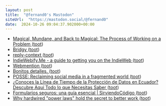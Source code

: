 ```yaml
---
layout: post
title:  "@fernand0's Mastodon"
siteUrl:  "https://mastodon.social/@fernand0"
date:  2024-10-26 09:04:37.902000+00:00
---
```

*  [Magical, Mundane, and Back to Magical: The Process of Working on a Problem ](https://samjshah.com/2024/10/12/magical-mundane-and-back-to-magical-the-process-of-working-on-a-problem) ([toot](https://mastodon.social/@fernand0/113372920407683258))
*  [Bridgy ](https://brid.gy) ([toot](https://mastodon.social/@fernand0/113372820884788683))
*  [reply-context ](https://indieweb.org/reply-contex) ([toot](https://mastodon.social/@fernand0/113371750143655726))
*  [IndieWebify.Me - a guide to getting you on the IndieWeb ](https://indiewebify.me) ([toot](https://mastodon.social/@fernand0/113371150499137335))
*  [Webmention ](https://indieweb.org/Webmentio) ([toot](https://mastodon.social/@fernand0/113369287253058446))
*  [Bonitos detalles. ](https://avecesunafoto.wordpress.com/2024/10/25/bonitos-detalles) ([toot](https://mastodon.social/@fernand0/113369201725782770))
*  [POSSE: Reclaiming social media in a fragmented world ](https://www.citationneeded.news/posse) ([toot](https://mastodon.social/@fernand0/113368978887342862))
*  [¿Conoces la Línea de Tiempo de la Protección de Datos en Ecuador? Descubre Aquí Todo lo que Necesitas Saber ](https://thecyberadvocate.hashnode.dev/conoces-la-linea-de-tiempo-de-la-proteccion-de-datos-en-ecuador-descubre-aqui-todo-lo-que-necesitas-sabe) ([toot](https://mastodon.social/@fernand0/113368858884812001))
*  [Formularios seguros: una guía esencial \| SirviendoCódigo ](https://sirviendocodigo.com/formularios-seguros-una-guia-esencial) ([toot](https://mastodon.social/@fernand0/113368536818458269))
*  [Why hardwired "power laws" hold the secret to better work ](https://bigthink.com/smart-skills/hyperefficient) ([toot](https://mastodon.social/@fernand0/113367806423606822))
